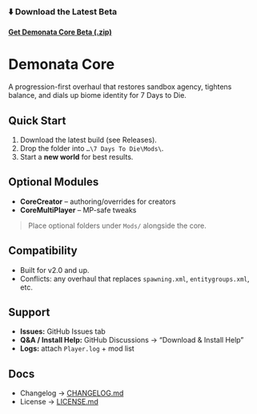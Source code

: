 ### ⬇️ Download the Latest Beta
**[Get Demonata Core Beta (.zip)](https://github.com/Kraevac/Demonata-Core/releases/download/beta/DemonataCore_Beta.zip)**

# Demonata Core

A progression-first overhaul that restores sandbox agency, tightens balance, and dials up biome identity for 7 Days to Die.

## Quick Start
1. Download the latest build (see Releases).
2. Drop the folder into `…\7 Days To Die\Mods\`.
3. Start a **new world** for best results.

## Optional Modules
- **CoreCreator** – authoring/overrides for creators
- **CoreMultiPlayer** – MP-safe tweaks
> Place optional folders under `Mods/` alongside the core.

## Compatibility
- Built for v2.0 and up.
- Conflicts: any overhaul that replaces `spawning.xml`, `entitygroups.xml`, etc.

## Support
- **Issues:** GitHub Issues tab
- **Q&A / Install Help:** GitHub Discussions → “Download & Install Help”
- **Logs:** attach `Player.log` + mod list

## Docs
- Changelog → [CHANGELOG.md](./CHANGELOG.md)
- License → [LICENSE.md](./LICENSE.md)
